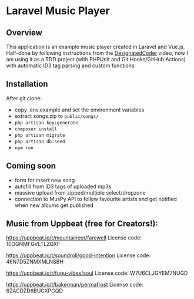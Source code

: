 # Laravel Music Player

## Overview

This application is an example music player created in Laravel and Vue.js. Half-done by following instructions from the [DesignatedCoder](https://www.youtube.com/watch?v=YvOnVi1aiDk) video, now I am using it as a TDD project (with PHPUnit and Git Hooks/GitHub Actions) with automatic ID3 tag parsing and custom functions.

## Installation

After git clone:

- copy .env.example and set the environment variables
- extract songs.zip to `public/songs/`
- `php artisan key:generate`
- `composer install`
- `php artisan migrate`
- `php artisan db:seed`
- `npm run`

## Coming soon

- form for insert new song
- autofill from ID3 tags of uploaded mp3s
- massive upload from zipped/multiple select/dropzone
- connection to MusPy API to follow favourite artists and get notified when new albums get published

## Music from Uppbeat (free for Creators!):

https://uppbeat.io/t/mountaineer/farewell
License code: 1EOGNMFGVLTLZQXF

https://uppbeat.io/t/soundroll/good-intention
License code: 46N7D5ZNMXMLNSBH

https://uppbeat.io/t/fugu-vibes/soul
License code: W7U6CLJGYEM7NUGD

https://uppbeat.io/t/bakerman/permafrost
License code: 6ZACDZD6BUCXPGQD
